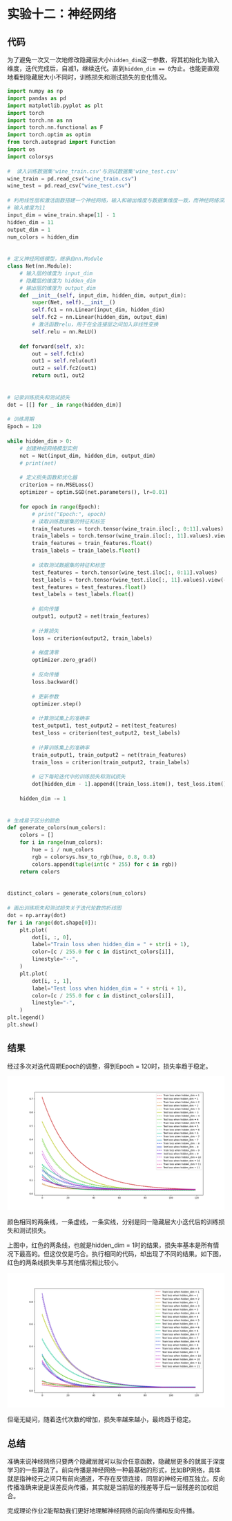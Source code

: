 # 实验十二：神经网络

## 代码

为了避免一次又一次地修改隐藏层大小`hidden_dim`这一参数，将其初始化为输入维度，迭代完成后，自减1，继续迭代。直到`hidden_dim == 0`为止。也能更直观地看到隐藏层大小不同时，训练损失和测试损失的变化情况。

```python
import numpy as np
import pandas as pd
import matplotlib.pyplot as plt
import torch
import torch.nn as nn
import torch.nn.functional as F
import torch.optim as optim
from torch.autograd import Function
import os
import colorsys

#  读入训练数据集'wine_train.csv'与测试数据集'wine_test.csv'
wine_train = pd.read_csv("wine_train.csv")
wine_test = pd.read_csv("wine_test.csv")

# 利用线性层和激活函数搭建一个神经网络，输入和输出维度与数据集维度一致，而神经网络深度、隐藏层大小、激活函数种类等超参数自行调整
# 输入维度为11
input_dim = wine_train.shape[1] - 1
hidden_dim = 11
output_dim = 1
num_colors = hidden_dim


# 定义神经网络模型，继承自nn.Module
class Net(nn.Module):
    # 输入层的维度为 input_dim
    # 隐藏层的维度为 hidden_dim
    # 输出层的维度为 output_dim
    def __init__(self, input_dim, hidden_dim, output_dim):
        super(Net, self).__init__()
        self.fc1 = nn.Linear(input_dim, hidden_dim)
        self.fc2 = nn.Linear(hidden_dim, output_dim)
        # 激活函数relu，用于在全连接层之间加入非线性变换
        self.relu = nn.ReLU()

    def forward(self, x):
        out = self.fc1(x)
        out1 = self.relu(out)
        out2 = self.fc2(out1)
        return out1, out2


# 记录训练损失和测试损失
dot = [[] for _ in range(hidden_dim)]

# 训练周期
Epoch = 120

while hidden_dim > 0:
    # 创建神经网络模型实例
    net = Net(input_dim, hidden_dim, output_dim)
    # print(net)

    # 定义损失函数和优化器
    criterion = nn.MSELoss()
    optimizer = optim.SGD(net.parameters(), lr=0.01)

    for epoch in range(Epoch):
        # print("Epoch:", epoch)
        # 读取训练数据集的特征和标签
        train_features = torch.tensor(wine_train.iloc[:, 0:11].values)
        train_labels = torch.tensor(wine_train.iloc[:, 11].values).view(-1, 1)
        train_features = train_features.float()
        train_labels = train_labels.float()

        # 读取测试数据集的特征和标签
        test_features = torch.tensor(wine_test.iloc[:, 0:11].values)
        test_labels = torch.tensor(wine_test.iloc[:, 11].values).view(-1, 1)
        test_features = test_features.float()
        test_labels = test_labels.float()

        # 前向传播
        output1, output2 = net(train_features)

        # 计算损失
        loss = criterion(output2, train_labels)

        # 梯度清零
        optimizer.zero_grad()

        # 反向传播
        loss.backward()

        # 更新参数
        optimizer.step()

        # 计算测试集上的准确率
        test_output1, test_output2 = net(test_features)
        test_loss = criterion(test_output2, test_labels)

        # 计算训练集上的准确率
        train_output1, train_output2 = net(train_features)
        train_loss = criterion(train_output2, train_labels)

        # 记下每轮迭代中的训练损失和测试损失
        dot[hidden_dim - 1].append([train_loss.item(), test_loss.item()])

    hidden_dim -= 1


# 生成易于区分的颜色
def generate_colors(num_colors):
    colors = []
    for i in range(num_colors):
        hue = i / num_colors
        rgb = colorsys.hsv_to_rgb(hue, 0.8, 0.8)
        colors.append(tuple(int(c * 255) for c in rgb))
    return colors


distinct_colors = generate_colors(num_colors)

# 画出训练损失和测试损失关于迭代轮数的折线图
dot = np.array(dot)
for i in range(dot.shape[0]):
    plt.plot(
        dot[i, :, 0],
        label="Train loss when hidden_dim = " + str(i + 1),
        color=[c / 255.0 for c in distinct_colors[i]],
        linestyle="--",
    )
    plt.plot(
        dot[i, :, 1],
        label="Test loss when hidden_dim = " + str(i + 1),
        color=[c / 255.0 for c in distinct_colors[i]],
        linestyle="-",
    )
plt.legend()
plt.show()

```

## 结果

经过多次对迭代周期Epoch的调整，得到Epoch = 120时，损失率趋于稳定。

![result](pic/result.png)

颜色相同的两条线，一条虚线，一条实线，分别是同一隐藏层大小迭代后的训练损失和测试损失。

上图中，红色的两条线，也就是hidden_dim = 1时的结果，损失率基本是所有情况下最高的。但这仅仅是巧合。执行相同的代码，却出现了不同的结果。如下图，红色的两条线损失率与其他情况相比较小。

![result_1](pic/result_1.png)

但毫无疑问，随着迭代次数的增加，损失率越来越小，最终趋于稳定。

## 总结

准确来说神经网络只要两个隐藏层就可以拟合任意函数，隐藏层更多的就属于深度学习的一些算法了。前向传播是神经网络一种最基础的形式，比如BP网络，具体就是指神经元之间只有前向通道，不存在反馈连接，同层的神经元相互独立。反向传播准确来说是误差反向传播，其实就是当前层的残差等于后一层残差的加权组合。

完成理论作业2能帮助我们更好地理解神经网络的前向传播和反向传播。